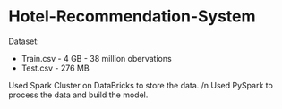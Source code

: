 # Hotel-Recommendation-System

Dataset:
- Train.csv - 4 GB - 38 million obervations
- Test.csv - 276 MB

Used Spark Cluster on DataBricks to store the data. /n
Used PySpark to process the data and build the model.
